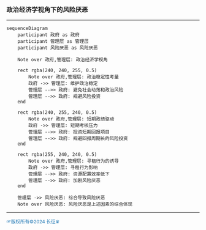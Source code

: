 ### 政治经济学视角下的风险厌恶
---
```mermaid
sequenceDiagram
    participant 政府 as 政府
    participant 管理层 as 管理层
    participant 风险厌恶 as 风险厌恶

    Note over 政府,管理层: 政治经济学视角

    rect rgba(240, 240, 255, 0.5)
        Note over 政府,管理层: 政治稳定性考量
        政府 ->> 管理层: 维护政治稳定
        管理层 -->> 政府: 避免社会动荡和政治风险
        管理层 -->> 政府: 规避风险投资
    end

    rect rgba(240, 255, 240, 0.5)
        Note over 政府,管理层: 短期政绩驱动
        政府 ->> 管理层: 短期考核压力
        管理层 -->> 政府: 投资短期回报项目
        管理层 -->> 政府: 规避回报周期长的风险投资
    end

    rect rgba(255, 240, 240, 0.5)
        Note over 政府,管理层: 寻租行为的诱导
        政府 ->> 管理层: 寻租行为影响
        管理层 -->> 政府: 资源配置效率低下
        管理层 -->> 政府: 加剧风险厌恶
    end

    管理层 ->> 风险厌恶: 综合导致风险厌恶
    Note over 风险厌恶: 风险厌恶是上述因素的综合体现
```
---
<span style="color:#1f77b4; font-weight:; font-size:12px;">☞版权所有©2024 长征♛</span>

   